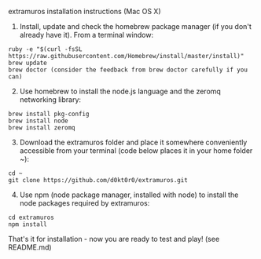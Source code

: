 extramuros installation instructions (Mac OS X)

1. Install, update and check the homebrew package manager (if you don't already have it).  From a terminal window:
```
ruby -e "$(curl -fsSL https://raw.githubusercontent.com/Homebrew/install/master/install)"
brew update
brew doctor (consider the feedback from brew doctor carefully if you can)
```

2. Use homebrew to install the node.js language and the zeromq networking library:
```
brew install pkg-config
brew install node
brew install zeromq
```
3. Download the extramuros folder and place it somewhere conveniently accessible from your terminal (code below places it in your home folder ~):
```
cd ~
git clone https://github.com/d0kt0r0/extramuros.git
```

4. Use npm (node package manager, installed with node) to install the node packages required by extramuros:
```
cd extramuros
npm install
```

That's it for installation - now you are ready to test and play! (see README.md)
